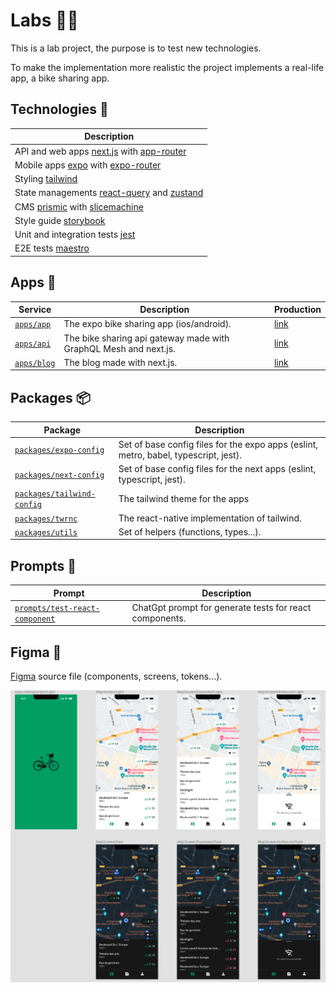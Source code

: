 # Labs 🧑‍🔬

This is a lab project, the purpose is to test new technologies.

To make the implementation more realistic the project implements a real-life app, a bike sharing app.

## Technologies 🚀

| Description                                                                                                      |
| ---------------------------------------------------------------------------------------------------------------- |
| API and web apps [next.js](https://nextjs.org/) with [app-router](https://nextjs.org/docs/app)                   |
| Mobile apps [expo](https://docs.expo.dev/) with [expo-router](https://expo.github.io/router/docs/)               |
| Styling [tailwind](https://tailwindcss.com/)                                                                     |
| State managements [react-query](https://tanstack.com/query/v3/) and [zustand](https://github.com/pmndrs/zustand) |
| CMS [prismic](https://prismic.io/) with [slicemachine](https://prismic.io/slice-machine)                         |
| Style guide [storybook](https://storybook.js.org/)                                                               |
| Unit and integration tests [jest](https://jestjs.io/)                                                            |
| E2E tests [maestro](https://maestro.mobile.dev/)                                                                 |

## Apps 📱

| Service                              | Description                                                      | Production                                             |
| ------------------------------------ | ---------------------------------------------------------------- | ------------------------------------------------------ |
| [`apps/app`](./apps/app/README.md)   | The expo bike sharing app (ios/android).                         | [link](https://expo.dev/@nicolas-godefroy-dev/ng-bike) |
| [`apps/api`](./apps/api/README.md)   | The bike sharing api gateway made with GraphQL Mesh and next.js. | [link](https://ng-bike-api.vercel.app/api/graphql)     |
| [`apps/blog`](./apps/blog/README.md) | The blog made with next.js.                                      | [link](https://ng-bike-blog.vercel.app)                |

## Packages 📦

| Package                                                            | Description                                                                          |
| ------------------------------------------------------------------ | ------------------------------------------------------------------------------------ |
| [`packages/expo-config`](./packages/expo-config/README.md)         | Set of base config files for the expo apps (eslint, metro, babel, typescript, jest). |
| [`packages/next-config`](./packages/next-config/README.md)         | Set of base config files for the next apps (eslint, typescript, jest).               |
| [`packages/tailwind-config`](./packages/tailwind-config/README.md) | The tailwind theme for the apps                                                      |
| [`packages/twrnc`](./packages/twrnc/README.md)                     | The react-native implementation of tailwind.                                         |
| [`packages/utils`](./packages/utils/README.md)                     | Set of helpers (functions, types...).                                                |

## Prompts 🤖

| Prompt                                                                | Description                                             |
| --------------------------------------------------------------------- | ------------------------------------------------------- |
| [`prompts/test-react-component`](./packages/test-react-component.txt) | ChatGpt prompt for generate tests for react components. |

## Figma 🎨

[Figma](https://www.figma.com/file/STwur9wHa2T9eXOTIygLrh/expo-bike-sharing?node-id=0%3A1) source file (components, screens, tokens...).

![Figma source](./docs/figma.png?raw=true)
